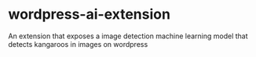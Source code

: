 # wordpress-ai-extension
An extension that exposes a image detection machine learning model that detects kangaroos in images on wordpress

